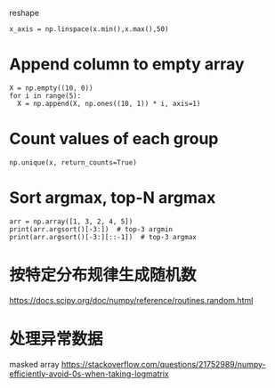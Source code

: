 reshape

`x_axis = np.linspace(x.min(),x.max(),50)`

# Append column to empty array

  ```
X = np.empty((10, 0))
for i in range(5):
    X = np.append(X, np.ones((10, 1)) * i, axis=1)
```

# Count values of each group

`np.unique(x, return_counts=True)`

# Sort argmax, top-N argmax

```
arr = np.array([1, 3, 2, 4, 5])
print(arr.argsort()[-3:])  # top-3 argmin
print(arr.argsort()[-3:][::-1])  # top-3 argmax
```

# 按特定分布规律生成随机数
https://docs.scipy.org/doc/numpy/reference/routines.random.html

# 处理异常数据
masked array
https://stackoverflow.com/questions/21752989/numpy-efficiently-avoid-0s-when-taking-logmatrix

